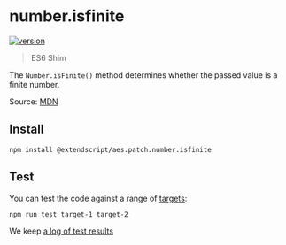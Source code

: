 # number.isfinite

[![version](https://img.shields.io/npm/v/@extendscript/aes.patch.number.isfinite.svg)](https://www.npmjs.org/package/@extendscript/aes.patch.number.isfinite)

> ES6 Shim

The `Number.isFinite()` method determines whether the passed value is a finite number.

Source: [MDN](https://developer.mozilla.org/en-US/docs/Web/JavaScript/Reference/Global_Objects/Number/isFinite)

## Install

    npm install @extendscript/aes.patch.number.isfinite

## Test

You can test the code against a range of [targets](https://github.com/nbqx/fakestk/blob/master/resources/versions.json):

    npm run test target-1 target-2

We keep [a log of test results](./test/results_log.md)
